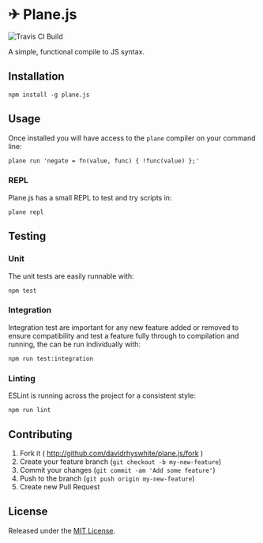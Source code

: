 # ✈ Plane.js

![Travis CI Build](https://travis-ci.org/davidrhyswhite/plane.js.svg?branch=master)

A simple, functional compile to JS syntax.

## Installation

    npm install -g plane.js

## Usage

Once installed you will have access to the `plane` compiler on your command line:

    plane run 'negate = fn(value, func) { !func(value) };'

### REPL

Plane.js has a small REPL to test and try scripts in:

    plane repl

## Testing

### Unit

The unit tests are easily runnable with:

    npm test

### Integration

Integration test are important for any new feature added or removed to ensure compatibility and test a feature fully through to compilation and running, the can be run individually with:

    npm run test:integration

### Linting

ESLint is running across the project for a consistent style:

    npm run lint

## Contributing

1. Fork it ( http://github.com/davidrhyswhite/plane.js/fork )
2. Create your feature branch (`git checkout -b my-new-feature`)
3. Commit your changes (`git commit -am 'Add some feature'`)
4. Push to the branch (`git push origin my-new-feature`)
5. Create new Pull Request

## License

Released under the [MIT License](http://www.opensource.org/licenses/MIT).
